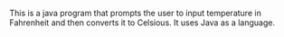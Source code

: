 This is a java program that prompts the user to input temperature in Fahrenheit and then converts it to Celsious.
 It uses Java as a language.
